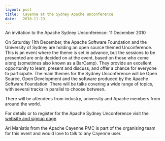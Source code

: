 ```yaml
---
layout: post
title:  Cayenne at the Sydney Apache unconference
date:   2010-11-29
---
```


An invitation to the Apache Sydney Unconference: 11 December 2010

On Saturday 11th December, the Apache Software Foundation and the University of Sydney are holding an open source themed Unconference. This is an event where the theme is set in advance, but the sessions to be presented are only decided on at the event, based on those who come along (sometimes also known as a BarCamp). They provide an excellent opportunity to learn, present and discuss, and offer a chance for everyone to participate. The main themes for the Sydney Unconference will be Open Source, Open Development and the software produced by the Apache Software Foundation. There will be talks covering a wide range of topics, with several tracks in parallel to choose between.

There will be attendees from industry, university and Apache members from around the world.

For details or to register for the Apache Sydney Unconference visit the [website and signup page](http://barcamp.org/BarCampApacheSydney).

Ari Maniatis from the Apache Cayenne PMC is part of the organising team for this event and would love to talk to any Cayenne user.